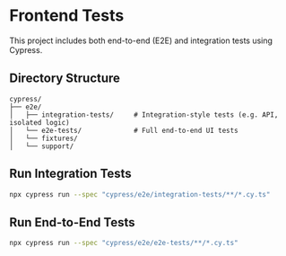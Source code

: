 
# Frontend Tests

This project includes both end-to-end (E2E) and integration tests using Cypress.

## Directory Structure

```
cypress/
├── e2e/
│   ├── integration-tests/     # Integration-style tests (e.g. API, isolated logic)
│   └── e2e-tests/             # Full end-to-end UI tests
│   └── fixtures/ 
│   └── support/   
```

## Run Integration Tests

```bash
npx cypress run --spec "cypress/e2e/integration-tests/**/*.cy.ts"
```

## Run End-to-End Tests

```bash
npx cypress run --spec "cypress/e2e/e2e-tests/**/*.cy.ts"
```
